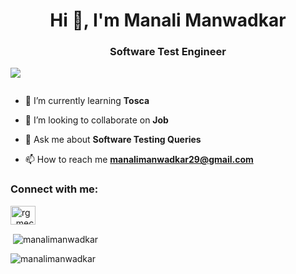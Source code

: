 
<h1 align="center">Hi 👋, I'm Manali Manwadkar</h1>
<h3 align="center">Software Test Engineer</h3>

<p align="left"> <img src="https://dribbble.com/lucas_mason/collections/3272245-work" /> </p>

<p align="left"> <a href="https://twitter.com/" target="blank"><img src="https://img.shields.io/twitter/follow/?logo=twitter&style=for-the-badge" alt="" /></a> </p>

- 🌱 I’m currently learning **Tosca**

- 👯 I’m looking to collaborate on **Job**

- 💬 Ask me about **Software Testing Queries**

- 📫 How to reach me **manalimanwadkar29@gmail.com**

<h3 align="left">Connect with me:</h3>
<p align="left">
<a href="https://www.linkedin.com/in/manali-manwadkar-8bb275220/" target="blank"><img align="center" src="https://raw.githubusercontent.com/rahuldkjain/github-profile-readme-generator/master/src/images/icons/Social/linked-in-alt.svg" alt="rg_mech23" height="30" width="40" /></a>
</p>



<p>&nbsp;<img align="center" src="https://github-readme-stats.vercel.app/api?username=Manali8327&show_icons=true&locale=en" alt="manalimanwadkar" /></p>

<p><img align="center" src="https://github-readme-streak-stats.herokuapp.com/?user=Manali8327&" alt="manalimanwadkar" /></p>
